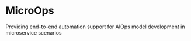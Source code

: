 # MicroOps
Providing end-to-end automation support for AIOps model development in microservice scenarios
